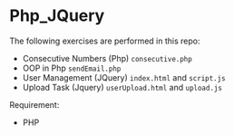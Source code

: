 # Php_JQuery

The following exercises are performed in this repo:
- Consecutive Numbers (Php) `consecutive.php`
- OOP in Php `sendEmail.php`
- User Management (JQuery) `index.html` and `script.js`
- Upload Task (Jquery) `userUpload.html` and `upload.js`

Requirement:
- PHP